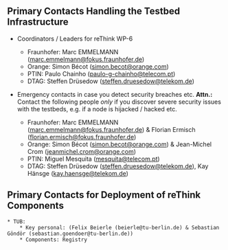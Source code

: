 ## Primary Contacts Handling the Testbed Infrastructure
* Coordinators / Leaders for reThink WP-6
    * Fraunhofer:  Marc EMMELMANN (marc.emmelmann@fokus.fraunhofer.de)
    * Orange: Simon Bécot (simon.becot@orange.com)
    * PTIN: Paulo Chainho (paulo-g-chainho@telecom.pt)
    * DTAG: Steffen Drüsedow (steffen.druesedow@telekom.de)
    

* Emergency contacts in case you detect security breaches etc.
**Attn.:** Contact the following people _only_ if you discover severe security issues with the testbeds, e.g. if a node is hijacked / hacked etc.
    * Fraunhofer: Marc EMMELMANN (marc.emmelmann@fokus.fraunhofer.de) & Florian Ermisch (florian.ermisch@fokus.fraunhofer.de)
    * Orange: Simon Bécot (simon.becot@orange.com) & Jean-Michel Crom (jeanmichel.crom@orange.com)
    * PTIN: Miguel Mesquita (mesquita@telecom.pt)
    * DTAG: Steffen Drüsedow (steffen.druesedow@telekom.de), Kay Hänsge (kay.haensge@telekom.de)

## Primary Contacts for Deployment of reThink Components
    * TUB: 
        * Key personal: (Felix Beierle (beierle@tu-berlin.de) & Sebastian Göndör (sebastian.goendoer@tu-berlin.de))
        * Components: Registry
